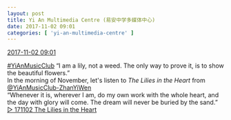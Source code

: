 ```yaml
---
layout: post
title: Yi An Multimedia Centre (易安中学多媒体中心)
date: 2017-11-02 09:01
categories: [ 'yi-an-multimedia-centre' ]
---
```


<div class="weibo-info">
  <a href="http://weibo.com/6196825252/FtbCL4vxS">2017-11-02 09:01</a>
</div>

[#YiAnMusicClub](http://weibo.com/p/100808beae2e3e05b17b64f63ebedca39f19b2/super_index) “I am a lily, not a weed. The only way to prove it, is to show the beautiful flowers.”  
In the morning of November, let's listen to *The Lilies in the Heart* from [@YiAnMusicClub-ZhanYiWen](http://weibo.com/u/6108090526)  
“Whenever it is, wherever I am, do my own work with the whole heart, and the day with glory will come. The dream will never be buried by the sand.”  
[▷ 171102 The Lilies in the Heart](http://www.ximalaya.com/78339006/sound/56666842/)
